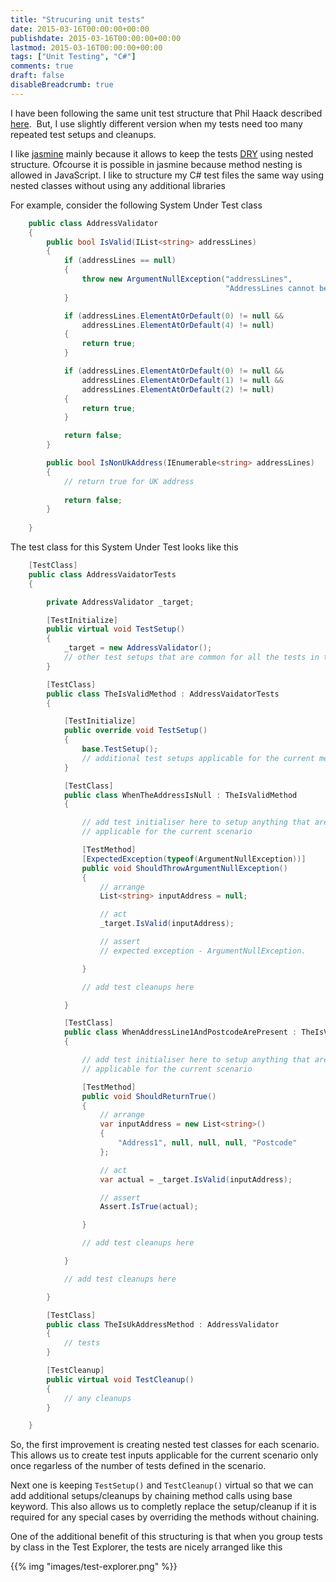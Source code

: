 ```yaml
---
title: "Strucuring unit tests"
date: 2015-03-16T00:00:00+00:00
publishdate: 2015-03-16T00:00:00+00:00
lastmod: 2015-03-16T00:00:00+00:00
tags: ["Unit Testing", "C#"]
comments: true
draft: false
disableBreadcrumb: true
---
```


<p>I have been following the same unit test structure that Phil Haack described <a href="http://haacked.com/archive/2012/01/02/structuring-unit-tests.aspx/" target="_blank">here</a>. &nbsp;But, I use slightly different version when my tests need too many repeated test setups and cleanups.&nbsp;</p><!-- more -->
<p>I like <a href="http://jasmine.github.io/" target="_blank">jasmine</a>&nbsp;mainly because it allows to keep the tests <a href="http://en.wikipedia.org/wiki/Don%27t_repeat_yourself" target="_blank">DRY</a>&nbsp;using nested structure. Ofcourse it is possible in jasmine because method nesting is allowed in JavaScript. I like to structure my C# test files the same way using nested classes&nbsp;without using any additional libraries</p>
<p>For example, consider the following System Under Test class</p>

```cs
    public class AddressValidator
    {
        public bool IsValid(IList<string> addressLines)
        {
            if (addressLines == null)
            {
                throw new ArgumentNullException("addressLines",
                                                "AddressLines cannot be null");
            }

            if (addressLines.ElementAtOrDefault(0) != null && 
                addressLines.ElementAtOrDefault(4) != null)
            {
                return true;
            }

            if (addressLines.ElementAtOrDefault(0) != null &&
                addressLines.ElementAtOrDefault(1) != null &&
                addressLines.ElementAtOrDefault(2) != null)
            {
                return true;
            }

            return false;
        }

        public bool IsNonUkAddress(IEnumerable<string> addressLines)
        {
            // return true for UK address
            
            return false;
        }
        
    }
```

<p>The test class for this System Under Test looks like this</p>

```cs
    [TestClass]
    public class AddressVaidatorTests
    {

        private AddressValidator _target;

        [TestInitialize]
        public virtual void TestSetup()
        {
            _target = new AddressValidator();
            // other test setups that are common for all the tests in this file.
        }

        [TestClass]
        public class TheIsValidMethod : AddressVaidatorTests
        {

            [TestInitialize]
            public override void TestSetup()
            {
                base.TestSetup();
                // additional test setups applicable for the current method under test
            }

            [TestClass]
            public class WhenTheAddressIsNull : TheIsValidMethod
            {

                // add test initialiser here to setup anything that are 
                // applicable for the current scenario

                [TestMethod]
                [ExpectedException(typeof(ArgumentNullException))]
                public void ShouldThrowArgumentNullException()
                {
                    // arrange
                    List<string> inputAddress = null;

                    // act
                    _target.IsValid(inputAddress);

                    // assert
                    // expected exception - ArgumentNullException.

                }

                // add test cleanups here

            }

            [TestClass]
            public class WhenAddressLine1AndPostcodeArePresent : TheIsValidMethod
            {

                // add test initialiser here to setup anything that are 
                // applicable for the current scenario

                [TestMethod]
                public void ShouldReturnTrue()
                {
                    // arrange
                    var inputAddress = new List<string>()
                    {
                        "Address1", null, null, null, "Postcode"
                    };

                    // act
                    var actual = _target.IsValid(inputAddress);

                    // assert
                    Assert.IsTrue(actual);

                }

                // add test cleanups here

            }

            // add test cleanups here

        }

        [TestClass]
        public class TheIsUkAddressMethod : AddressValidator
        {
            // tests
        }

        [TestCleanup]
        public virtual void TestCleanup()
        {
            // any cleanups
        }

    }
```

<p>So, the first improvement is creating nested test classes for each scenario. This allows us&nbsp;to create test inputs applicable for the current scenario only once regarless of the number of tests defined in the scenario.&nbsp;</p>
<p>Next one is keeping <code>TestSetup()</code> and <code>TestCleanup()</code> virtual so that we can add additional setups/cleanups by chaining method calls using base keyword. This also allows us to completly replace the setup/cleanup if it is required for any special cases by overriding the methods without chaining.&nbsp;</p>
<p>One of the additional benefit of this structuring is that when you group tests by class in the Test Explorer, the tests are nicely arranged&nbsp;like this</p>
{{% img "images/test-explorer.png" %}}
<p>&nbsp;</p>